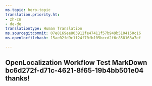 ```yaml
---
ms.topic: hero-topic
translation.priority.ht:
- zh-cn
- de-de
translationtype: Human Translation
ms.sourcegitcommit: 07e8169ee803912fe47411f57b949b5104150c16
ms.openlocfilehash: 15ae02fd9c1f24f70fb105bccd2f6c858163a7ef

---
```

## OpenLocalization Workflow Test MarkDown bc6d272f-d71c-4621-8f65-19b4bb501e04 thanks!



<!--HONumber=Sep16_HO1-->


